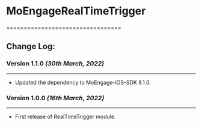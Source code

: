 # MoEngageRealTimeTrigger
=================================

## Change Log:

### Version 1.1.0  *(30th March, 2022)*
-------------------------------------------
* Updated the dependency to MoEngage-iOS-SDK 8.1.0.

### Version 1.0.0  *(16th March, 2022)*
-------------------------------------------
* First release of RealTimeTrigger module.
